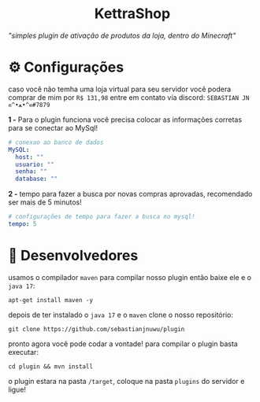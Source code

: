 <h1 align="center">KettraShop</h1>

_"simples plugin de ativação de produtos da loja, dentro do Minecraft"_

# ⚙️ Configurações

caso você não temha uma loja virtual para seu servidor você podera comprar de mim por `R$ 131,98` entre em contato via discord: `SEBASTIAN JN ฅ^•ﻌ•^ฅ#7879`

**1 -** Para o plugin funciona você precisa colocar as informações corretas para se conectar ao MySql!
```yml
# conexao ao banco de dados
MySQL:
  host: ""
  usuario: ""
  senha: ""
  database: ""
```

**2 -** tempo para fazer a busca por novas compras aprovadas, recomendado ser mais de 5 minutos!
```yml
# configurações de tempo para fazer a busca no mysql!
tempo: 5
```

# 🔗 Desenvolvedores

 usamos o compilador `maven` para compilar nosso plugin então baixe ele e o `java 17`:
 ```
 apt-get install maven -y 
 ```
 
 depois de ter instalado o `java 17` e o `maven` clone o nosso repositório:
 ```
git clone https://github.com/sebastianjnuwu/plugin
```

 pronto agora você pode codar a vontade! para compilar o plugin basta executar:
 ```
 cd plugin && mvn install
```

o plugin estara na pasta `/target`, coloque na pasta `plugins` do servidor e ligue!
